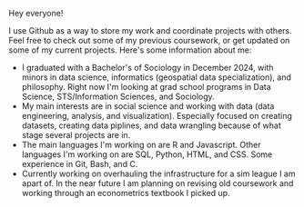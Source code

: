 Hey everyone!

I use Github as a way to store my work and coordinate projects with others. Feel free to check out some of my previous coursework, or get updated on some of my current projects. Here's some information about me:
- I graduated with a Bachelor's of Sociology in December 2024, with minors in data science, informatics (geospatial data specialization), and philosophy. Right now I'm looking at grad school programs in Data Science, STS/Information Sciences, and Sociology.
- My main interests are in social science and working with data (data engineering, analysis, and visualization). Especially focused on creating datasets, creating data piplines, and data wrangling because of what stage several projects are in.
- The main languages I'm working on are R and Javascript. Other languages I'm working on are SQL, Python, HTML, and CSS. Some experience in Git, Bash, and C.
- Currently working on overhauling the infrastructure for a sim league I am apart of. In the near future I am planning on revising old coursework and working through an econometrics textbook I picked up.
